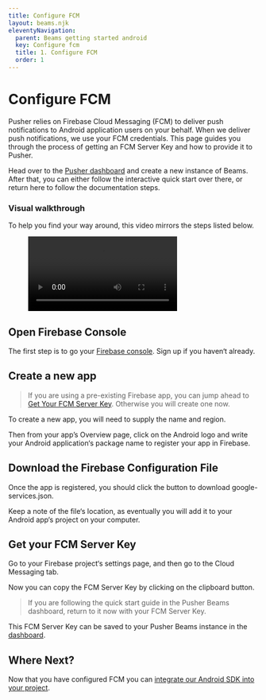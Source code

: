```yaml
---
title: Configure FCM
layout: beams.njk
eleventyNavigation:
  parent: Beams getting started android
  key: Configure fcm
  title: 1. Configure FCM
  order: 1
---
```


# Configure FCM

Pusher relies on Firebase Cloud Messaging (FCM) to deliver push notifications to Android application users on your behalf. When we deliver push notifications, we use your FCM credentials. This page guides you through the process of getting an FCM Server Key and how to provide it to Pusher.

Head over to the [Pusher dashboard](https://dashboard.pusher.com/beams) and create a new instance of Beams. After that, you can either follow the interactive quick start over there, or return here to follow the documentation steps.

### Visual walkthrough

To help you find your way around, this video mirrors the steps listed below.

<figure class="mh0 mv5 pa0 border-box">
  <video controls height="auto" style="max-width: 100%">
    <source src="/docs/static/video/new_firebase_app.webm" type="video/webm" />
    <source src="/docs/static/video/new_firebase_app.mp4" type="video/mp4" />
    Hey! Your browser does not support videos!
  </video>
</figure>

## Open Firebase Console

The first step is to go your [Firebase console](https://console.firebase.google.com). Sign up if you haven‘t already.

## Create a new app

> If you are using a pre-existing Firebase app, you can jump ahead to [Get Your FCM Server Key](#get-your-fcm-server-key). Otherwise you will create one now.

To create a new app, you will need to supply the name and region.

Then from your app’s Overview page, click on the Android logo and write your Android application‘s package name to register your app in Firebase.

## Download the Firebase Configuration File

Once the app is registered, you should click the button to download google-services.json.

Keep a note of the file‘s location, as eventually you will add it to your Android app‘s project on your computer.

## Get your FCM Server Key

Go to your Firebase project‘s settings page, and then go to the Cloud Messaging tab.

Now you can copy the FCM Server Key by clicking on the clipboard button.

> If you are following the quick start guide in the Pusher Beams dashboard, return to it now with your FCM Server Key.

This FCM Server Key can be saved to your Pusher Beams instance in the [dashboard](https://dashboard.pusher.com/beams).

## Where Next?

Now that you have configured FCM you can
[integrate our Android SDK into your project](/docs/beams/getting-started/android/sdk-integration/).
